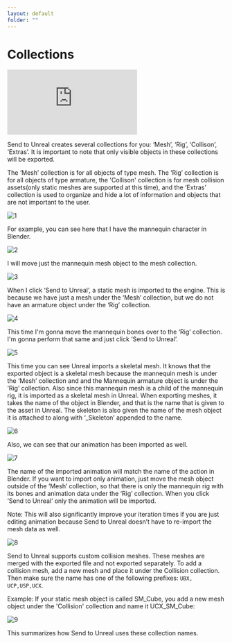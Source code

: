 ```yaml
---
layout: default
folder: ""
---
```


# Collections
<iframe src="https://www.youtube.com/embed/CukIe_OSGiQ" frameborder="0" allow="accelerometer; autoplay; clipboard-write; encrypted-media; gyroscope; picture-in-picture" allowfullscreen></iframe>



Send to Unreal creates several collections for you: ‘Mesh’, ‘Rig’, ‘Collison’, ‘Extras’. It is important to note that only visible objects in these collections will be exported.

The ‘Mesh’ collection is for all objects of type mesh. The ‘Rig’ collection is for all objects of type armature, the 'Collison' collection is for mesh collision assets(only static meshes are supported at this time), and the ‘Extras’ collection is used to organize and hide a lot of information and objects that are not important to the user.

![1](/assets/images/send2ue/collections/1.jpg)

For example, you can see here that I have the mannequin character in Blender.

![2](/assets/images/send2ue/collections/2.jpg)

I will move just the mannequin mesh object to the mesh collection.

![3](/assets/images/send2ue/collections/3.jpg)

When I click ‘Send to Unreal’, a static mesh is imported to the engine. This is because we have just a mesh under the ‘Mesh’ collection, but we do not have an armature object under the ‘Rig’ collection.

![4](/assets/images/send2ue/collections/4.jpg)

This time I'm gonna move the mannequin bones over to the ‘Rig’ collection. I'm gonna perform that same and just click ‘Send to Unreal’.

![5](/assets/images/send2ue/collections/5.jpg)

This time you can see Unreal imports a skeletal mesh. It knows that the exported object is a skeletal mesh because the mannequin mesh is under the ‘Mesh’ collection and and the Mannequin armature object is under the ‘Rig’ collection. Also since this mannequin mesh is a child of the mannequin rig, it is imported as a skeletal mesh in Unreal. When exporting meshes, it takes the name of the object in Blender, and that is the name that is given to the asset in Unreal. The skeleton is also given the name of the mesh object it is attached to along with ‘_Skeleton’ appended to the name.

![6](/assets/images/send2ue/collections/6.jpg)

Also, we can see that our animation has been imported as well.

![7](/assets/images/send2ue/collections/7.jpg)


The name of the imported animation will match the name of the action in Blender. If you want to import only animation, just move the mesh object outside of the ‘Mesh’ collection, so that there is only the mannequin rig with its bones and animation data under the ‘Rig’ collection. When you click ‘Send to Unreal’ only the animation will be imported.


Note: This will also significantly improve your iteration times if you are just editing animation because Send to Unreal doesn’t have to re-import the mesh data as well.

![8](/assets/images/send2ue/collections/8.jpg)

Send to Unreal supports custom collision meshes. These meshes are merged with the exported file and not exported separately. To add a collision mesh, add a new mesh and place it under the Collision collection. Then make sure the name has one of the following prefixes: `UBX, UCP,USP,UCX`.

Example: If your static mesh object is called SM_Cube, you add a new mesh object under the 'Collision' collection and name it UCX_SM_Cube:

![9](/assets/images/send2ue/collections/9.jpg)

This summarizes how Send to Unreal uses these collection names.